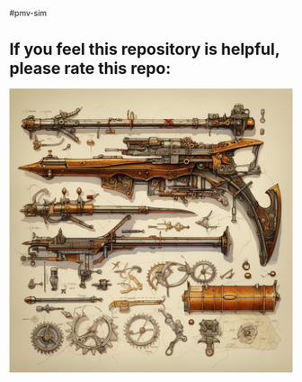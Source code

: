 #pmv-sim

# If you feel this repository is helpful, please rate this repo:


![](assets/pmv-sim.png)
